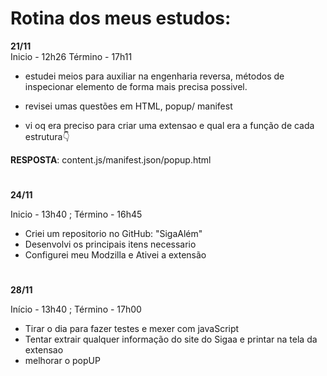# Rotina dos meus estudos:
**21/11**  
Inicio - 12h26 
Término - 17h11



- estudei meios para auxiliar na engenharia reversa, métodos de inspecionar elemento de forma mais precisa possivel.

- revisei umas questões em HTML, popup/ manifest

- vi oq era preciso para criar uma extensao e qual era a função de cada estrutura👇

**RESPOSTA**: content.js/manifest.json/popup.html


# 
**24/11**

Inicio - 13h40 ; Término - 16h45
- Criei um repositorio no GitHub: "SigaAlém"
- Desenvolvi os principais itens necessario 
- Configurei meu Modzilla e Ativei a extensão

#
**28/11**

Início - 13h40 ; Término - 17h00
- Tirar o dia para fazer testes e mexer com javaScript 
- Tentar extrair qualquer informação do site do Sigaa e printar na tela da extensao
- melhorar o popUP
